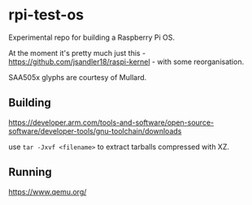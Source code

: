 # rpi-test-os

Experimental repo for building a Raspberry Pi OS.

At the moment it's pretty much just this - https://github.com/jsandler18/raspi-kernel - with some reorganisation.

SAA505x glyphs are courtesy of Mullard.

## Building

https://developer.arm.com/tools-and-software/open-source-software/developer-tools/gnu-toolchain/downloads

use `tar -Jxvf <filename>` to extract tarballs compressed with XZ.

## Running

https://www.qemu.org/
